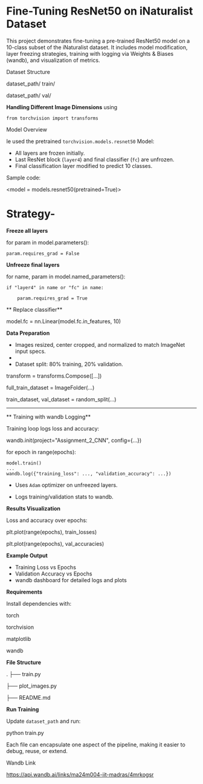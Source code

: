 # Fine-Tuning ResNet50 on iNaturalist Dataset

This project demonstrates fine-tuning a pre-trained ResNet50 model on a 10-class subset of the iNaturalist dataset. It includes model modification, layer freezing strategies, training with logging via Weights & Biases (wandb), and visualization of metrics.


Dataset Structure

dataset_path/
    train/

dataset_path/
    val/
    
**Handling Different Image Dimensions**
using 

`from torchvision import transforms`

 Model Overview

Ie used the pretrained `torchvision.models.resnet50` Model:

- All layers are frozen initially.
- Last ResNet block (`layer4`) and final classifier (`fc`) are unfrozen.
- Final classification layer modified to predict 10 classes.

Sample code:

<model = models.resnet50(pretrained=True)>
# Strategy-
**Freeze all layers**

for param in model.parameters():

    param.requires_grad = False
    
**Unfreeze final layers**

for name, param in model.named_parameters():

    if "layer4" in name or "fc" in name:
    
        param.requires_grad = True
        
** Replace classifier**

model.fc = nn.Linear(model.fc.in_features, 10)


**Data Preparation**

- Images resized, center cropped, and normalized to match ImageNet input specs.
- 
- Dataset split: 80% training, 20% validation.

transform = transforms.Compose([...])

full_train_dataset = ImageFolder(...)

train_dataset, val_dataset = random_split(...)

----------------------------------------

** Training with wandb Logging**

Training loop logs loss and accuracy:

wandb.init(project="Assignment_2_CNN", config={...})

for epoch in range(epochs):

    model.train()
    ...
    wandb.log({"training_loss": ..., "validation_accuracy": ...})

- Uses `Adam` optimizer on unfreezed layers.
  
- Logs training/validation stats to wandb.


 **Results Visualization**

Loss and accuracy over epochs:

plt.plot(range(epochs), train_losses)

plt.plot(range(epochs), val_accuracies)



**Example Output**

- Training Loss vs Epochs
- Validation Accuracy vs Epochs
- wandb dashboard for detailed logs and plots



 **Requirements**

Install dependencies with:

torch

torchvision

matplotlib

wandb


 **File Structure**

.
├── train.py

├── plot_images.py

├── README.md


**Run Training**

Update `dataset_path` and run:

python train.py


Each file can encapsulate one aspect of the pipeline, making it easier to debug, reuse, or extend.


Wandb Link

https://api.wandb.ai/links/ma24m004-iit-madras/4mrkogsr
